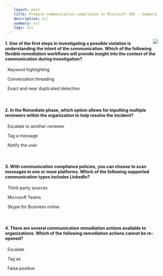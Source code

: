 ```yaml
---
    layout: post
    title: Prepare communication compliance in Microsoft 365 - Summary and knowledge check
    description: nil
    summary: nil
    tags: nil
---
```



 <a target="_blank" href="https://docs.microsoft.com/en-us/learn/modules/m365-compliance-insider-prepare-communication-compliance/summary-knowledge-check/"><i class="fas fa-external-link-alt"></i> </a>
 <img align="right" src="https://docs.microsoft.com/en-us/learn/achievements/communication-compliance.svg">
####  1. One of the first steps in investigating a possible violation is understanding the intent of the communication. Which of the following flexible remediation workflows will provide insight into the context of the communication during investigation?


<i class='far fa-square'></i> &nbsp;&nbsp;Keyword highlighting

<i class='fas fa-check-square' style='color: Dodgerblue;'></i> &nbsp;&nbsp;Conversation threading

<i class='far fa-square'></i> &nbsp;&nbsp;Exact and near duplicated detection
<br />
<br />
<br />

####  2. In the Remediate phase, which option allows for inputting multiple reviewers within the organization to help resolve the incident?


<i class='fas fa-check-square' style='color: Dodgerblue;'></i> &nbsp;&nbsp;Escalate to another reviewer

<i class='far fa-square'></i> &nbsp;&nbsp;Tag a message

<i class='far fa-square'></i> &nbsp;&nbsp;Notify the user
<br />
<br />
<br />

####  3. With communication compliance policies, you can choose to scan messages in one or more platforms.  Which of the following supported communication types includes LinkedIn?


<i class='fas fa-check-square' style='color: Dodgerblue;'></i> &nbsp;&nbsp;Third-party sources

<i class='far fa-square'></i> &nbsp;&nbsp;Microsoft Teams

<i class='far fa-square'></i> &nbsp;&nbsp;Skype for Business online
<br />
<br />
<br />

####  4. There are several communication remediation actions available to organizations. Which of the following remediation actions cannot be re-opened?


<i class='far fa-square'></i> &nbsp;&nbsp;Escalate

<i class='far fa-square'></i> &nbsp;&nbsp;Tag as

<i class='fas fa-check-square' style='color: Dodgerblue;'></i> &nbsp;&nbsp;False positive
<br />
<br />
<br />
